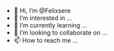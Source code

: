 - 👋 Hi, I’m @Felixsere
- 👀 I’m interested in ...
- 🌱 I’m currently learning ...
- 💞️ I’m looking to collaborate on ...
- 📫 How to reach me ...

<!---
Felixsere/Felixsere is a ✨ special ✨ repository because its `README.md` (this file) appears on your GitHub profile.
You can click the Preview link to take a look at your changes.
--->
